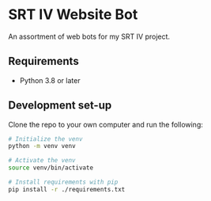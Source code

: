 # SRT IV Website Bot
An assortment of web bots for my SRT IV project.

## Requirements
* Python 3.8 or later

## Development set-up
Clone the repo to your own computer and run the following:
```bash
# Initialize the venv
python -m venv venv

# Activate the venv
source venv/bin/activate

# Install requirements with pip
pip install -r ./requirements.txt
```